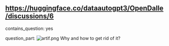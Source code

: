 ## https://huggingface.co/dataautogpt3/OpenDalle/discussions/6

contains_question: yes

question_part: 
![artif.png](https://cdn-uploads.huggingface.co/production/uploads/633e72fc3a17ab61de8cdc5f/jMxOd1Xr6bMhlHI74jK9h.png)
Why and how to get rid of it?